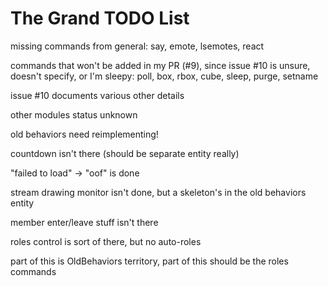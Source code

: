 # The Grand TODO List

missing commands from general: say, emote, lsemotes, react

commands that won't be added in my PR (#9),
 since issue #10 is unsure, doesn't specify, or I'm sleepy: poll, box, rbox, cube, sleep, purge, setname

issue #10 documents various other details

other modules status unknown

old behaviors need reimplementing!

countdown isn't there (should be separate entity really)

"failed to load" -> "oof" is done

stream drawing monitor isn't done, but a skeleton's in the old behaviors entity

member enter/leave stuff isn't there

roles control is sort of there, but no auto-roles

part of this is OldBehaviors territory, part of this should be the roles commands
